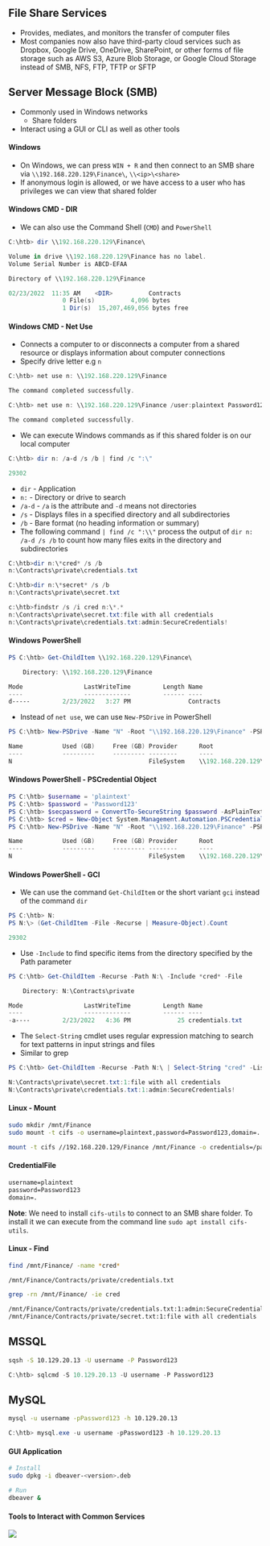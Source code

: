 ## File Share Services
* Provides, mediates, and monitors the transfer of computer files
* Most companies now also have third-party cloud services such as Dropbox, Google Drive, OneDrive, SharePoint, or other forms of file storage such as AWS S3, Azure Blob Storage, or Google Cloud Storage instead of SMB, NFS, FTP, TFTP or SFTP

## Server Message Block (SMB)
* Commonly used in Windows networks
	* Share folders
* Interact using a GUI or CLI as well as other tools

#### Windows
* On Windows, we can press `WIN + R` and then connect to an SMB share via `\\192.168.220.129\Finance\`, `\\<ip>\<share>`
* If anonymous login is allowed, or we have access to a user who has privileges we can view that shared folder

#### Windows CMD - DIR
* We can also use the Command Shell (`CMD`) and `PowerShell`

```powershell
C:\htb> dir \\192.168.220.129\Finance\

Volume in drive \\192.168.220.129\Finance has no label.
Volume Serial Number is ABCD-EFAA

Directory of \\192.168.220.129\Finance

02/23/2022  11:35 AM    <DIR>          Contracts
               0 File(s)          4,096 bytes
               1 Dir(s)  15,207,469,056 bytes free
```

#### Windows CMD - Net Use
* Connects a computer to or disconnects a computer from a shared resource or displays information about computer connections
* Specify drive letter e.g `n`

```powershell
C:\htb> net use n: \\192.168.220.129\Finance

The command completed successfully.
```

```powershell
C:\htb> net use n: \\192.168.220.129\Finance /user:plaintext Password123

The command completed successfully.
```

* We can execute Windows commands as if this shared folder is on our local computer

```powershell
C:\htb> dir n: /a-d /s /b | find /c ":\"

29302
```

* `dir` - Application
* `n:` - Directory or drive to search 
* `/a-d` - `/a` is the attribute and `-d` means not directories
* `/s` - Displays files in a specified directory and all subdirectories
* `/b` - Bare format (no heading information or summary)
* The following command `| find /c ":\\"` process the output of `dir n: /a-d /s /b` to count how many files exits in the directory and subdirectories

```powershell
C:\htb>dir n:\*cred* /s /b
n:\Contracts\private\credentials.txt

C:\htb>dir n:\*secret* /s /b
n:\Contracts\private\secret.txt
```

```powershell
c:\htb>findstr /s /i cred n:\*.*
n:\Contracts\private\secret.txt:file with all credentials
n:\Contracts\private\credentials.txt:admin:SecureCredentials!
```

#### Windows PowerShell
```powershell
PS C:\htb> Get-ChildItem \\192.168.220.129\Finance\

    Directory: \\192.168.220.129\Finance

Mode                 LastWriteTime         Length Name
----                 -------------         ------ ----
d-----         2/23/2022   3:27 PM                Contracts
```

* Instead of `net use`, we can use `New-PSDrive` in PowerShell

```powershell
PS C:\htb> New-PSDrive -Name "N" -Root "\\192.168.220.129\Finance" -PSProvider "FileSystem"

Name           Used (GB)     Free (GB) Provider      Root                                               CurrentLocation
----           ---------     --------- --------      ----                                               ---------------
N                                      FileSystem    \\192.168.220.129\Finance
```

#### Windows PowerShell - PSCredential Object
```powershell
PS C:\htb> $username = 'plaintext'
PS C:\htb> $password = 'Password123'
PS C:\htb> $secpassword = ConvertTo-SecureString $password -AsPlainText -Force
PS C:\htb> $cred = New-Object System.Management.Automation.PSCredential $username, $secpassword
PS C:\htb> New-PSDrive -Name "N" -Root "\\192.168.220.129\Finance" -PSProvider "FileSystem" -Credential $cred

Name           Used (GB)     Free (GB) Provider      Root                                                              CurrentLocation
----           ---------     --------- --------      ----                                                              ---------------
N                                      FileSystem    \\192.168.220.129\Finance
```

#### Windows PowerShell - GCI
* We can use the command `Get-ChildItem` or the short variant `gci` instead of the command `dir`

```powershell
PS C:\htb> N:
PS N:\> (Get-ChildItem -File -Recurse | Measure-Object).Count

29302
```

* Use `-Include` to find specific items from the directory specified by the Path parameter

```powershell
PS C:\htb> Get-ChildItem -Recurse -Path N:\ -Include *cred* -File

    Directory: N:\Contracts\private

Mode                 LastWriteTime         Length Name
----                 -------------         ------ ----
-a----         2/23/2022   4:36 PM             25 credentials.txt
```

* The `Select-String` cmdlet uses regular expression matching to search for text patterns in input strings and files
* Similar to grep

```powershell
PS C:\htb> Get-ChildItem -Recurse -Path N:\ | Select-String "cred" -List

N:\Contracts\private\secret.txt:1:file with all credentials
N:\Contracts\private\credentials.txt:1:admin:SecureCredentials!
```

#### Linux - Mount
```sh
sudo mkdir /mnt/Finance
sudo mount -t cifs -o username=plaintext,password=Password123,domain=. //192.168.220.129/Finance /mnt/Finance
```

```sh
mount -t cifs //192.168.220.129/Finance /mnt/Finance -o credentials=/path/credentialfile
```

#### CredentialFile
```txt
username=plaintext
password=Password123
domain=.
```

**Note**: We need to install `cifs-utils` to connect to an SMB share folder. To install it we can execute from the command line `sudo apt install cifs-utils`.

#### Linux - Find
```sh
find /mnt/Finance/ -name *cred*

/mnt/Finance/Contracts/private/credentials.txt
```

```sh
grep -rn /mnt/Finance/ -ie cred

/mnt/Finance/Contracts/private/credentials.txt:1:admin:SecureCredentials!
/mnt/Finance/Contracts/private/secret.txt:1:file with all credentials
```

## MSSQL
```sh
sqsh -S 10.129.20.13 -U username -P Password123
```

```powershell
C:\htb> sqlcmd -S 10.129.20.13 -U username -P Password123
```

## MySQL
```sh
mysql -u username -pPassword123 -h 10.129.20.13
```

```powershell
C:\htb> mysql.exe -u username -pPassword123 -h 10.129.20.13
```

#### GUI Application
```sh
# Install
sudo dpkg -i dbeaver-<version>.deb

# Run 
dbeaver &
```

#### Tools to Interact with Common Services
![](../../Screenshots/Screenshot_2022-11-07_212415.png)
